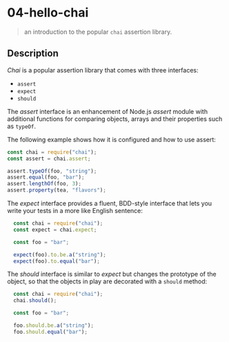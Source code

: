 # 04-hello-chai
> an introduction to the popular `chai` assertion library.

## Description
*Chai* is a popular assertion library that comes with three interfaces: 
+ `assert`
+ `expect`
+ `should`

The *assert* interface is an enhancement of Node.js *assert* module with additional functions for comparing objects, arrays and their properties such as `typeOf`.

The following example shows how it is configured and how to use assert:
```javascript
const chai = require("chai");
const assert = chai.assert;

assert.typeOf(foo, "string");  
assert.equal(foo, "bar");
assert.lengthOf(foo, 3);
assert.property(tea, "flavors");
```

The *expect* interface provides a fluent, BDD-style interface that lets you write your tests in a more like English sentence:
```javascript
  const chai = require("chai");
  const expect = chai.expect;

  const foo = "bar";

  expect(foo).to.be.a("string");
  expect(foo).to.equal("bar");
```

The *should* interface is similar to *expect* but changes the prototype of the object, so that the objects in play are decorated with a `should` method:
```javascript
  const chai = require("chai");
  chai.should();

  const foo = "bar";

  foo.should.be.a("string");
  foo.should.equal("bar");
```